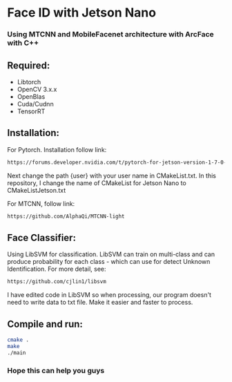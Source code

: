
# Face ID with Jetson Nano
### Using MTCNN and MobileFacenet architecture with ArcFace with C++

## Required:
- Libtorch
- OpenCV 3.x.x
- OpenBlas
- Cuda/Cudnn
- TensorRT
 
## Installation:
For Pytorch. Installation follow link:
```bash
https://forums.developer.nvidia.com/t/pytorch-for-jetson-version-1-7-0-now-available/72048
```
Next change the path {user} with your user name in CMakeList.txt. 
In this repository, I change the name of CMakeList for Jetson Nano to CMakeListJetson.txt

For MTCNN, follow link:
```bash
https://github.com/AlphaQi/MTCNN-light
```
## Face Classifier:
Using LibSVM for classification. 
LibSVM can train on multi-class and can produce probability for each class - which can use for detect Unknown Identification. For more detail, see:
```bash
https://github.com/cjlin1/libsvm
```
I have edited code in LibSVM so when processing, our program doesn't need to write data to txt file. Make it easier and faster to process.

## Compile and run:
```bash
cmake .
make
./main
```
### Hope this can help you guys

